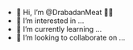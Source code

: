 - 👋 Hi, I’m @DrabadanMeat 👀✨
- 👀 I’m interested in ...
- 🌱 I’m currently learning ...
- 💞️ I’m looking to collaborate on ...
